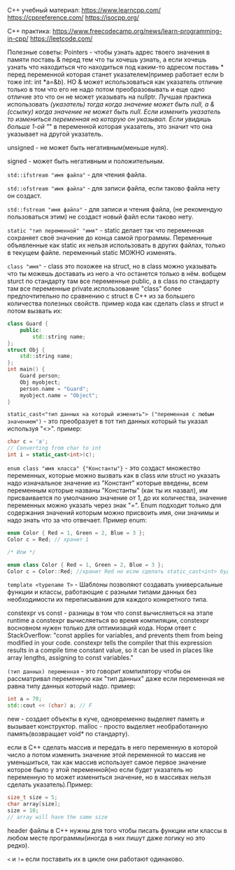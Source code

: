C++ учебный материал:
https://www.learncpp.com/
https://cppreference.com/
https://isocpp.org/

C++ практика:
https://www.freecodecamp.org/news/learn-programming-in-cpp/
https://leetcode.com/

Полезные советы: Pointers - чтобы узнать адрес твоего значения в памяти поставь & перед тем что ты хочешь узнать, а если хочешь узнать что находиться что находиться под каким-то адресом поставь * перед переменной которая станет указателем(пример работает если b тоже int: int *a=&b). НО & может использоваться как указатель отличие только в том что его не надо потом преобразовывать и еще одно отличие это что он не может указывать на nullptr. Лучшая практика использовать *(указатель) тогда когда значение может быть null, а &(ссылку) когда значение не может быть null. Если изменить указатель то измениться переменная на которую он указывал. Если увидишь больше 1-ой "*" в переменной которая указатель, это значит что она указывает на другой указатель.

unsigned - не может быть негативным(меньше нуля).

signed - может быть негативным и положительным.

`std::ifstream "имя файла"` - для чтения файла.

`std::ofstream "имя файла"` - для записи файла, если таково файла нету он создаст.

`std::fstream "имя файла"` - для записи и чтения файла, (не рекомендую пользоваться этим) не создаст новый файл если таково нету.

`static "тип переменной" "имя"` - static делает так что переменная сохраняет своё значение до конца самой программы. Переменные объявленные как static их нельзя использовать в других файлах, только в текущем файле. переменный static МОЖНО изменять.

`class "имя"` - class это похожее на struct, но в class можно указывать что ты можешь доставать из него а что останется только в нём. вобщем sturct по стандарту там все переменные public, а в class по стандарту там все переменные private.использование "class" более предпочтительно по сравнению с struct в C++ из за большего количества полезных свойств. пример кода как сделать class и struct и потом вызвать их:
```cpp
class Guard {
    public:
        std::string name;
};
struct Obj {
    std::string name;
};
int main() {
    Guard person;
    Obj myobject;
    person.name = "Guard";
    myobject.name = "Object";
}
```

`static_cast<"тип данных на который изменить"> ("переменная с любым значением")` - это преобразует в тот тип данных который ты указал используя "<>". пример:
```cpp
char c = 'a';  
// Converting from char to int
int i = static_cast<int>(c);
```

`enum class "имя класса" {"Константы"}` - это создаст множество переменных, которые можно вызвать как в class или struct но указать надо изначальное значение из "Констант" которые введены, всем переменным которые названы "Константы" (как ты их назвал), им присваивается по умолчанию значение от 1, до их количества, значение переменных можно указать через знак "=". Enum подходит только для содержания значений которым можно присвоить имя, они значимы и надо знать что за что отвечает. Пример enum:
```cpp
enum Color { Red = 1, Green = 2, Blue = 3 };
Color c = Red; // хранит 1

/* Или */

enum class Color { Red = 1, Green = 2, Blue = 3 };
Color c = Color::Red; //хранит Red но если сделать static_cast<int> будет 1
```

`template <typename T>`  - Шаблоны позволяют создавать универсальные функции и классы, работающие с разными типами данных без необходимости их переписывания для каждого конкретного типа.

constexpr vs const - разницы в том что const вычисляеться на этапе runtime а constexpr вычисляеться во время компиляции, constexpr восновном нужен только для оптимизаций кода.
Норм ответ с StackOverflow:
"const applies for variables, and prevents them from being modified in your code. constexpr tells the compiler that this expression results in a compile time constant value, so it can be used in places like array lengths, assigning to const variables."

`(тип данных) переменная` - это говорит компилятору чтобы он рассматривал переменную как "тип данных" даже если переменная не равна типу данных который надо. пример:
 ```cpp
int a = 70;
std::cout << (char) a; // F
```

new - создает объекты в куче, одновременно выделяет память и вызывает конструктор.
malloc -  просто выделяет необработанную память(возвращает void* по стандарту).

если в C++ сделать массив и передать в него переменную в которой число а потом изменить значение этой переменной то массив не уменьшиться, так как массив использует самое первое значение которое было у этой переменной(но если будет указатель но переменную то может измениться значение, но в массивах нельзя сделать указатель).Пример:

```cpp
size_t size = 5;
char array[size];
size = 10;
// array will have the same size
```

header файлы в C++ нужны для того чтобы писать функции или классы в любом месте программы(иногда в них пишут даже логику но это редко).

`<` и `!=` если поставить их в цикле они работают одинаково.
